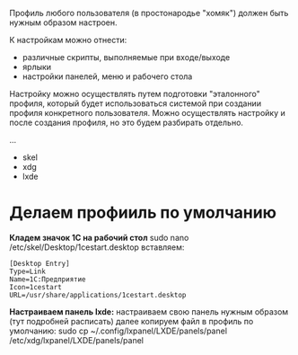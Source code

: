 Профиль любого пользователя (в простонародье "хомяк") должен быть нужным образом настроен. 

К настройкам можно отнести:
- различные скрипты, выполняемые при входе/выходе
- ярлыки
- настройки панелей, меню  и рабочего стола

Настройку можно осуществлять путем подготовки "эталонного" профиля, который будет использоваться системой при создании профиля конкретного пользователя.
Можно осуществлять настройку и после создания профиля, но это будем разбирать отдельно.

...
- skel
- xdg
- lxde

# Делаем профииль по умолчанию
**Кладем значок 1С на рабочий стол**
sudo nano /etc/skel/Desktop/1cestart.desktop
вставляем:
```
[Desktop Entry]
Type=Link
Name=1С:Предприятие
Icon=1cestart
URL=/usr/share/applications/1cestart.desktop
```
**Настраиваем панель lxde:**
настраиваем свою панель нужным образом (тут подробней расписать)
далее копируем файл в профиль по умолчанию:
sudo cp ~/.config/lxpanel/LXDE/panels/panel /etc/xdg/lxpanel/LXDE/panels/panel
